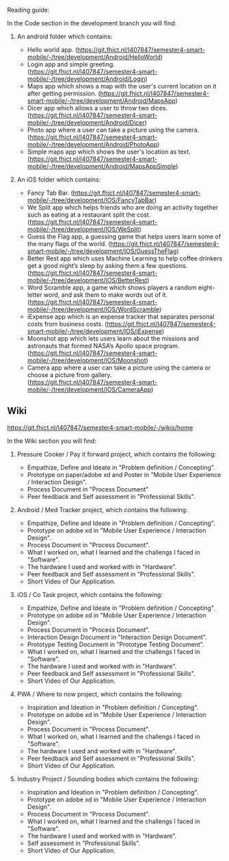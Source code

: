 Reading guide:

In the Code section in the development branch you will find:
1. An android folder which contains:
    - Hello world app. 
        (https://git.fhict.nl/I407847/semester4-smart-mobile/-/tree/development/Android/HelloWorld)
    - Login app and simple greeting. 
        (https://git.fhict.nl/I407847/semester4-smart-mobile/-/tree/development/Android/Login)
    - Maps app which shows a map with the user's current location on it after getting permission.
        (https://git.fhict.nl/I407847/semester4-smart-mobile/-/tree/development/Android/MapsApp)
    - Dicer app which allows a user to throw two dices. 
        (https://git.fhict.nl/I407847/semester4-smart-mobile/-/tree/development/Android/Dicer)
    - Photo app where a user can take a picture using the camera.
        (https://git.fhict.nl/I407847/semester4-smart-mobile/-/tree/development/Android/PhotoApp)
    - Simple maps app which shows the user's location as text.
        (https://git.fhict.nl/I407847/semester4-smart-mobile/-/tree/development/Android/MapsAppSimple)

2. An iOS folder which contains:
    - Fancy Tab Bar.
        (https://git.fhict.nl/I407847/semester4-smart-mobile/-/tree/development/IOS/FancyTabBar)
    - We Split app which helps friends who are doing an activity together such as eating at a restaurant split the cost.
        (https://git.fhict.nl/I407847/semester4-smart-mobile/-/tree/development/IOS/WeSplit)
    - Guess the Flag app, a guessing game that helps users learn some of the many flags of the world.
        (https://git.fhict.nl/I407847/semester4-smart-mobile/-/tree/development/IOS/GuessTheFlag)
    - Better Rest app which uses Machine Learning to help coffee drinkers get a good night’s sleep by asking them a few questions.
        (https://git.fhict.nl/I407847/semester4-smart-mobile/-/tree/development/IOS/BetterRest)
    - Word Scramble app, a game which shows players a random eight-letter word, and ask them to make words out of it.
        (https://git.fhict.nl/I407847/semester4-smart-mobile/-/tree/development/IOS/WordScramble)
    - iExpense app which is an expense tracker that separates personal costs from business costs.
        (https://git.fhict.nl/I407847/semester4-smart-mobile/-/tree/development/IOS/iExpense)
    - Moonshot app which lets users learn about the missions and astronauts that formed NASA’s Apollo space program.
        (https://git.fhict.nl/I407847/semester4-smart-mobile/-/tree/development/IOS/Moonshot)
    - Camera app where a user can take a picture using the camera or choose a picture from gallery.
        (https://git.fhict.nl/I407847/semester4-smart-mobile/-/tree/development/IOS/CameraApp)


## Wiki
https://git.fhict.nl/I407847/semester4-smart-mobile/-/wikis/home

In the Wiki section you will find:

1. Pressure Cooker / Pay it forward project, which contains the following:
    - Empathize, Define and Ideate in "Problem definition / Concepting".
    - Prototype on paper/adobe xd and Poster in "Mobile User Experience / Interaction Design".
    - Process Document in "Process Document"
    - Peer feedback and Self assessment in "Professional Skills".
    

2. Android / Med Tracker project, which contains the following:
    - Empathize, Define and Ideate in "Problem definition / Concepting".
    - Prototype on adobe xd in "Mobile User Experience / Interaction Design".
    - Process Document in "Process Document".
    - What I worked on, what I learned and the challengs I faced in "Software".
    - The hardware I used and worked with in "Hardware".
    - Peer feedback and Self assessment in "Professional Skills".
    - Short Video of Our Application.

3. iOS / Co Task project, which contains the following:
    - Empathize, Define and Ideate in "Problem definition / Concepting".
    - Prototype on adobe xd in "Mobile User Experience / Interaction Design".
    - Process Document in "Process Document".
    - Interaction Design Document in "Interaction Design Document".
    - Prototype Testing Document in "Prototype Testing Document".
    - What I worked on, what I learned and the challengs I faced in "Software".
    - The hardware I used and worked with in "Hardware".
    - Peer feedback and Self assessment in "Professional Skills".
    - Short Video of Our Application.

4. PWA / Where to now project, which contains the following:
    - Inspiration and Ideation in "Problem definition / Concepting".
    - Prototype on adobe xd in "Mobile User Experience / Interaction Design".
    - Process Document in "Process Document".
    - What I worked on, what I learned and the challengs I faced in "Software".
    - The hardware I used and worked with in "Hardware".
    - Peer feedback and Self assessment in "Professional Skills".
    - Short Video of Our Application.

5. Industry Project / Sounding bodies which contains the following:
    - Inspiration and Ideation in "Problem definition / Concepting".
    - Prototype on adobe xd in "Mobile User Experience / Interaction Design".
    - Process Document in "Process Document".
    - What I worked on, what I learned and the challengs I faced in "Software".
    - The hardware I used and worked with in "Hardware".
    - Self assessment in "Professional Skills".
    - Short Video of Our Application.
